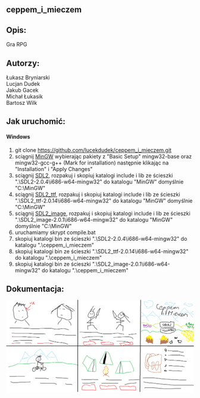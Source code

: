 ## ceppem_i_mieczem

## Opis:
Gra RPG  

## Autorzy:
Łukasz Bryniarski  
Lucjan Dudek  
Jakub Gacek  
Michał Łukasik  
Bartosz Wilk  

## Jak uruchomić:
#### Windows
1. git clone https://github.com/lucekdudek/ceppem_i_mieczem.git  
2. sciągnij [MinGW](https://sourceforge.net/projects/mingw/files/latest/download?source=files) wybierając pakiety z "Basic Setup" mingw32-base oraz mingw32-gcc-g++ (Mark for installation) następnie klikając na "Installation" i "Apply Changes"   
3. sciągnij [SDL2](https://www.libsdl.org/release/SDL2-devel-2.0.4-mingw.tar.gz), rozpakuj i skopiuj katalogi include i lib ze ścieszki ".\SDL2-2.0.4\i686-w64-mingw32" do katalogu "MinGW" domyślnie "C:\MinGW\" 
4. sciągnij [SDL2_ttf](https://www.libsdl.org/projects/SDL_ttf/release/SDL2_ttf-devel-2.0.14-mingw.tar.gz), rozpakuj i skopiuj katalogi include i lib ze ścieszki ".\SDL2_ttf-2.0.14\i686-w64-mingw32" do katalogu "MinGW" domyślnie "C:\MinGW\"    
5. sciągnij [SDL2_image](https://www.libsdl.org/projects/SDL_image/release/SDL2_image-devel-2.0.1-mingw.tar.gz), rozpakuj i skopiuj katalogi include i lib ze ścieszki ".\SDL2_image-2.0.1\i686-w64-mingw32" do katalogu "MinGW" domyślnie "C:\MinGW\"  
6. uruchamiamy skrypt compile.bat  
7. skopiuj katalogi bin ze ścieszki ".\SDL2-2.0.4\i686-w64-mingw32" do katalogu ".\ceppem_i_mieczem"  
8. skopiuj katalogi bin ze ścieszki ".\SDL2_ttf-2.0.14\i686-w64-mingw32" do katalogu ".\ceppem_i_mieczem"  
9. skopiuj katalogi bin ze ścieszki ".\SDL2_image-2.0.1\i686-w64-mingw32" do katalogu ".\ceppem_i_mieczem"  

## Dokumentacja:

![alt tag](https://raw.githubusercontent.com/lucekdudek/ceppem_i_mieczem/master/ceppem_i_mieczem.png)  
